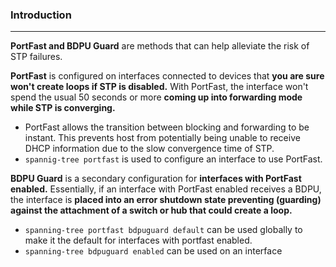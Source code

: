 ### Introduction
---
**PortFast and BDPU Guard** are methods that can help alleviate the risk of STP failures. 

**PortFast** is configured on interfaces connected to devices that **you are sure won't create loops if STP is disabled.** With PortFast, the interface won't spend the usual 50 seconds or more **coming up into forwarding mode while STP is converging.**
- PortFast allows the transition between blocking and forwarding to be instant. This prevents host from potentially being unable to receive DHCP information due to the slow convergence time of STP.
- `spannig-tree portfast` is used to configure an interface to use PortFast.

**BDPU Guard** is a secondary configuration for **interfaces with PortFast enabled.** Essentially, if an interface with PortFast enabled receives a BDPU, the interface is **placed into an error shutdown state preventing (guarding) against the attachment of a switch or hub that could create a loop.** 
- `spanning-tree portfast bdpuguard default` can be used globally to make it the default for interfaces with portfast enabled. 
- `spanning-tree bdpuguard enabled` can be used on an interface